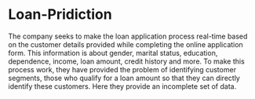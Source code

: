 # Loan-Pridiction
The company seeks to make the loan application process real-time based on the customer details provided while completing the online application form. This information is about gender, marital status, education, dependence, income, loan amount, credit history and more. To make this process work, they have provided the problem of identifying customer segments, those who qualify for a loan amount so that they can directly identify these customers. Here they provide an incomplete set of data.
